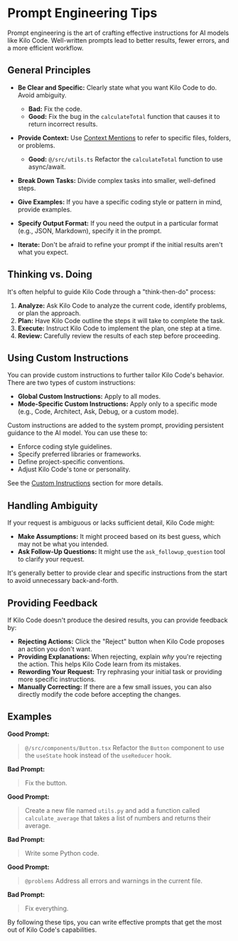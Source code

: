 # Prompt Engineering Tips

Prompt engineering is the art of crafting effective instructions for AI models like Kilo Code.  Well-written prompts lead to better results, fewer errors, and a more efficient workflow.

## General Principles

*   **Be Clear and Specific:** Clearly state what you want Kilo Code to do. Avoid ambiguity.
    *   **Bad:** Fix the code.
    *   **Good:** Fix the bug in the `calculateTotal` function that causes it to return incorrect results.

*   **Provide Context:** Use [Context Mentions](/basic-usage/context-mentions) to refer to specific files, folders, or problems.
    *   **Good:** `@/src/utils.ts` Refactor the `calculateTotal` function to use async/await.

*   **Break Down Tasks:** Divide complex tasks into smaller, well-defined steps.

*   **Give Examples:** If you have a specific coding style or pattern in mind, provide examples.

*   **Specify Output Format:** If you need the output in a particular format (e.g., JSON, Markdown), specify it in the prompt.

*   **Iterate:** Don't be afraid to refine your prompt if the initial results aren't what you expect.

## Thinking vs. Doing

It's often helpful to guide Kilo Code through a "think-then-do" process:

1.  **Analyze:** Ask Kilo Code to analyze the current code, identify problems, or plan the approach.
2.  **Plan:**  Have Kilo Code outline the steps it will take to complete the task.
3.  **Execute:**  Instruct Kilo Code to implement the plan, one step at a time.
4.  **Review:**  Carefully review the results of each step before proceeding.

## Using Custom Instructions

You can provide custom instructions to further tailor Kilo Code's behavior. There are two types of custom instructions:

*   **Global Custom Instructions:** Apply to all modes.
*   **Mode-Specific Custom Instructions:** Apply only to a specific mode (e.g., Code, Architect, Ask, Debug, or a custom mode).

Custom instructions are added to the system prompt, providing persistent guidance to the AI model. You can use these to:

*   Enforce coding style guidelines.
*   Specify preferred libraries or frameworks.
*   Define project-specific conventions.
*   Adjust Kilo Code's tone or personality.

See the [Custom Instructions](/advanced-usage/custom-instructions) section for more details.

## Handling Ambiguity

If your request is ambiguous or lacks sufficient detail, Kilo Code might:

*   **Make Assumptions:**  It might proceed based on its best guess, which may not be what you intended.
*   **Ask Follow-Up Questions:** It might use the `ask_followup_question` tool to clarify your request.

It's generally better to provide clear and specific instructions from the start to avoid unnecessary back-and-forth.

## Providing Feedback

If Kilo Code doesn't produce the desired results, you can provide feedback by:

*   **Rejecting Actions:** Click the "Reject" button when Kilo Code proposes an action you don't want.
*   **Providing Explanations:** When rejecting, explain *why* you're rejecting the action.  This helps Kilo Code learn from its mistakes.
*   **Rewording Your Request:** Try rephrasing your initial task or providing more specific instructions.
*   **Manually Correcting:** If there are a few small issues, you can also directly modify the code before accepting the changes.

## Examples

**Good Prompt:**

> `@/src/components/Button.tsx` Refactor the `Button` component to use the `useState` hook instead of the `useReducer` hook.

**Bad Prompt:**

> Fix the button.

**Good Prompt:**

> Create a new file named `utils.py` and add a function called `calculate_average` that takes a list of numbers and returns their average.

**Bad Prompt:**

> Write some Python code.

**Good Prompt:**

> `@problems` Address all errors and warnings in the current file.

**Bad Prompt:**

> Fix everything.

By following these tips, you can write effective prompts that get the most out of Kilo Code's capabilities.
